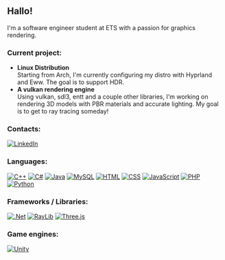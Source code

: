 ## Hallo!
I'm a software engineer student at ETS with a passion for graphics rendering.

### Current project:
- **Linux Distribution**  
  Starting from Arch, I'm currently configuring my distro with Hyprland and Eww. The goal is to support HDR.
- **A vulkan rendering engine**  
  Using vulkan, sdl3, entt and a couple other libraries, I'm working on rendering 3D models with PBR materials and accurate lighting. My goal is to get to ray tracing someday!

### Contacts:
[![LinkedIn](https://img.shields.io/badge/LinkedIn-%230077B5.svg?style=for-the-badge&logo=linkedin&logoColor=white)](https://linkedin.com/in/aymerik-blais-3a8183334) 

### Languages:
[![C++](https://img.shields.io/badge/c++-%2300599C.svg?style=for-the-badge&logo=c%2B%2B&logoColor=white)](#)
[![C#](https://img.shields.io/badge/c%23-%23239120.svg?style=for-the-badge&logo=csharp&logoColor=white)](#)
[![Java](https://img.shields.io/badge/java-%23ED8B00.svg?style=for-the-badge&logo=openjdk&logoColor=white)](#)
[![MySQL](https://img.shields.io/badge/MySQL-4479A1?style=for-the-badge&logo=mysql&logoColor=fff)](#)
[![HTML](https://img.shields.io/badge/HTML-%23E34F26.svg?style=for-the-badge&logo=html5&logoColor=white)](#)
[![CSS](https://img.shields.io/badge/CSS-1572B6?style=for-the-badge&logo=css3&logoColor=fff)](#)
[![JavaScript](https://img.shields.io/badge/JavaScript-F7DF1E?style=for-the-badge&logo=javascript&logoColor=000)](#)
[![PHP](https://img.shields.io/badge/php-%23777BB4.svg?style=for-the-badge&logo=php&logoColor=white)](#)
[![Python](https://img.shields.io/badge/Python-3776AB?style=for-the-badge&logo=python&logoColor=fff)](#)

### Frameworks / Libraries:
[![.Net](https://img.shields.io/badge/.NET-5C2D91?style=for-the-badge&logo=.net&logoColor=white)](#)
[![RayLib](https://img.shields.io/badge/RAYLIB-FFFFFF.svg?style=for-the-badge&logo=raylib&logoColor=black)](#)
[![Three.js](https://img.shields.io/badge/Three.js-000?style=for-the-badge&logo=threedotjs&logoColor=fff)](#)

### Game engines:
[![Unity](https://img.shields.io/badge/Unity-%23000000.svg?style=for-the-badge&logo=unity&logoColor=white)](#)

